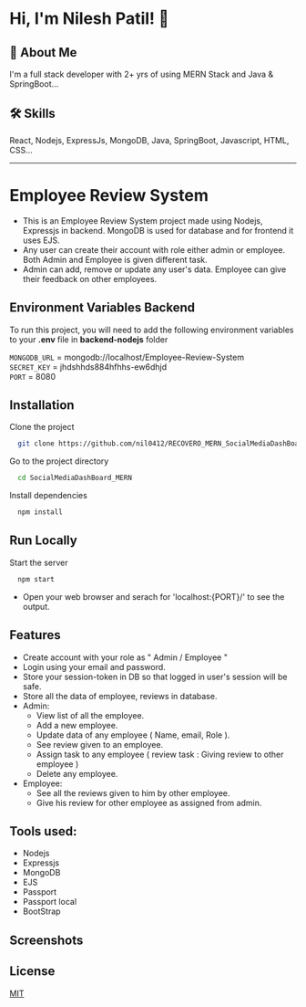 # Hi, I'm Nilesh Patil! 👋


## 🚀 About Me
I'm a full stack developer with 2+ yrs of using MERN Stack and Java & SpringBoot...
## 🛠 Skills
React, Nodejs, ExpressJs, MongoDB, Java, SpringBoot, Javascript, HTML, CSS...

---

# Employee Review System
  - This is an Employee Review System project made using Nodejs, Expressjs in backend. MongoDB is used for database and for frontend it uses EJS. 
  - Any user can create their account with role either admin or employee. Both Admin and Employee is given different task.
  - Admin can add, remove or update any user's data. Employee can give their feedback on other employees.

## Environment Variables Backend

To run this project, you will need to add the following environment variables to your __.env__ file in __backend-nodejs__ folder

`MONGODB_URL` = mongodb://localhost/Employee-Review-System  
`SECRET_KEY` = jhdshhds884hfhhs-ew6dhjd  
`PORT` = 8080   

## Installation

Clone the project

```bash
  git clone https://github.com/nil0412/RECOVERO_MERN_SocialMediaDashBoard.git
```

Go to the project directory

```bash
  cd SocialMediaDashBoard_MERN
```

Install dependencies

```bash
  npm install
```
## Run Locally

Start the server

```bash
  npm start
```
 - Open your web browser and serach for 'localhost:{PORT}/' to see the output.


## Features
  - Create account with your role as " Admin / Employee "
  - Login using your email and password.
  - Store your session-token in DB so that logged in user's session will be safe.
  - Store all the data of employee, reviews in database.
  - Admin:
      - View list of all the employee.
      - Add a new employee.
      - Update data of any employee ( Name, email, Role ).
      - See review given to an employee.
      - Assign task to any employee ( review task : Giving review to other employee )
      - Delete any employee.
  - Employee:
      - See all the reviews given to him by other employee.
      - Give his review for other employee as assigned from admin.
  


## Tools used:
  - Nodejs
  - Expressjs
  - MongoDB
  - EJS
  - Passport
  - Passport local
  - BootStrap

## Screenshots




## License

[MIT](https://choosealicense.com/licenses/mit/)

